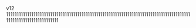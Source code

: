 v12
11111111111111111111111111111111111111111111111111111111111111111111111111111111111111111111111111111111111111111
